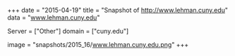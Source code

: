 
+++
date = "2015-04-19"
title = "Snapshot of http://www.lehman.cuny.edu"
data = "www.lehman.cuny.edu"

Server = ["Other"]
domain = ["cuny.edu"]

  image = "snapshots/2015_16/www.lehman.cuny.edu.png"
+++
#
